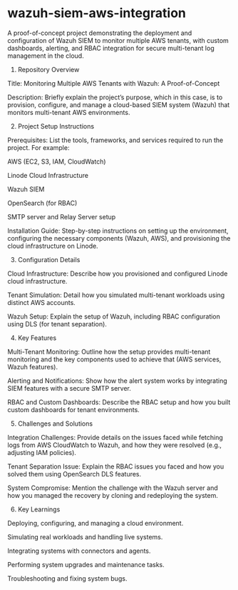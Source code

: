 # wazuh-siem-aws-integration
A proof-of-concept project demonstrating the deployment and configuration of Wazuh SIEM to monitor multiple AWS tenants, with custom dashboards, alerting, and RBAC integration for secure multi-tenant log management in the cloud.
1. Repository Overview

Title: Monitoring Multiple AWS Tenants with Wazuh: A Proof-of-Concept

Description: Briefly explain the project’s purpose, which in this case, is to provision, configure, and manage a cloud-based SIEM system (Wazuh) that monitors multi-tenant AWS environments.

2. Project Setup Instructions

Prerequisites: List the tools, frameworks, and services required to run the project. For example:

AWS (EC2, S3, IAM, CloudWatch)

Linode Cloud Infrastructure

Wazuh SIEM

OpenSearch (for RBAC)

SMTP server and Relay Server setup

Installation Guide: Step-by-step instructions on setting up the environment, configuring the necessary components (Wazuh, AWS), and provisioning the cloud infrastructure on Linode.

3. Configuration Details

Cloud Infrastructure: Describe how you provisioned and configured Linode cloud infrastructure.

Tenant Simulation: Detail how you simulated multi-tenant workloads using distinct AWS accounts.

Wazuh Setup: Explain the setup of Wazuh, including RBAC configuration using DLS (for tenant separation).

4. Key Features

Multi-Tenant Monitoring: Outline how the setup provides multi-tenant monitoring and the key components used to achieve that (AWS services, Wazuh features).

Alerting and Notifications: Show how the alert system works by integrating SIEM features with a secure SMTP server.

RBAC and Custom Dashboards: Describe the RBAC setup and how you built custom dashboards for tenant environments.

5. Challenges and Solutions

Integration Challenges: Provide details on the issues faced while fetching logs from AWS CloudWatch to Wazuh, and how they were resolved (e.g., adjusting IAM policies).

Tenant Separation Issue: Explain the RBAC issues you faced and how you solved them using OpenSearch DLS features.

System Compromise: Mention the challenge with the Wazuh server and how you managed the recovery by cloning and redeploying the system.

6. Key Learnings

Deploying, configuring, and managing a cloud environment.

Simulating real workloads and handling live systems.

Integrating systems with connectors and agents.


Performing system upgrades and maintenance tasks.

Troubleshooting and fixing system bugs.
